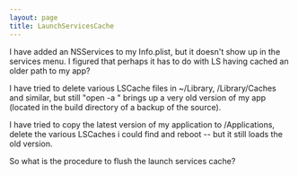 ```yaml
---
layout: page
title: LaunchServicesCache
---
```


I have added an NSServices to my Info.plist, but it doesn't show up in the services menu. I figured that perhaps it has to do with LS having cached an older path to my app?

I have tried to delete various LSCache files in ~/Library, /Library/Caches and similar, but still "open -a <myapp>" brings up a very old version of my app (located in the build directory of a backup of the source).

I have tried to copy the latest version of my application to /Applications, delete the various LSCaches i could find and reboot -- but it still loads the old version.

So what is the procedure to flush the launch services cache?

